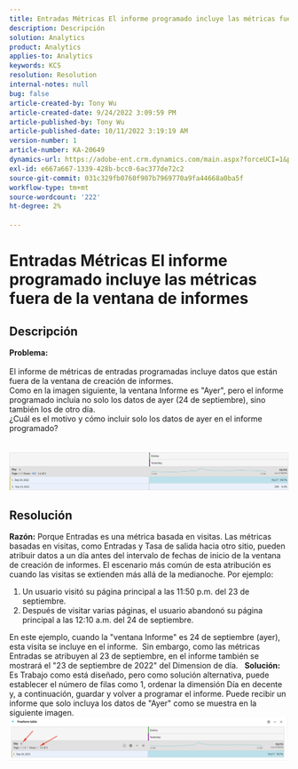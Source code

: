 ```yaml
---
title: Entradas Métricas El informe programado incluye las métricas fuera de la ventana de informes
description: Descripción
solution: Analytics
product: Analytics
applies-to: Analytics
keywords: KCS
resolution: Resolution
internal-notes: null
bug: false
article-created-by: Tony Wu
article-created-date: 9/24/2022 3:09:59 PM
article-published-by: Tony Wu
article-published-date: 10/11/2022 3:19:19 AM
version-number: 1
article-number: KA-20649
dynamics-url: https://adobe-ent.crm.dynamics.com/main.aspx?forceUCI=1&pagetype=entityrecord&etn=knowledgearticle&id=0d31ceec-1a3c-ed11-9db1-0022480869de
exl-id: e667a667-1339-428b-bcc0-6ac377de72c2
source-git-commit: 031c329fb0760f907b7969770a9fa44668a0ba5f
workflow-type: tm+mt
source-wordcount: '222'
ht-degree: 2%

---
```


# Entradas Métricas El informe programado incluye las métricas fuera de la ventana de informes

## Descripción

<b>Problema:
<br> </b>
<br>El informe de métricas de entradas programadas incluye datos que están fuera de la ventana de creación de informes.
<br>Como en la imagen siguiente, la ventana Informe es &quot;Ayer&quot;, pero el informe programado incluía no solo los datos de ayer (24 de septiembre), sino también los de otro día.
<br>¿Cuál es el motivo y cómo incluir solo los datos de ayer en el informe programado?
<br> 
<br> 
<br>![](assets/___22f102a4-1b3c-ed11-9db1-0022480869de___.png)

## Resolución


<b>Razón:</b>
Porque Entradas es una métrica basada en visitas.
Las métricas basadas en visitas, como Entradas y Tasa de salida hacia otro sitio, pueden atribuir datos a un día antes del intervalo de fechas de inicio de la ventana de creación de informes. El escenario más común de esta atribución es cuando las visitas se extienden más allá de la medianoche. Por ejemplo:

1. Un usuario visitó su página principal a las 11:50 p.m. del 23 de septiembre.
2. Después de visitar varias páginas, el usuario abandonó su página principal a las 12:10 a.m. del 24 de septiembre.


En este ejemplo, cuando la &quot;ventana Informe&quot; es 24 de septiembre (ayer), esta visita se incluye en el informe. 
Sin embargo, como las métricas Entradas se atribuyen al 23 de septiembre, en el informe también se mostrará el &quot;23 de septiembre de 2022&quot; del Dimension de día.
 
<b>Solución:</b>
Es Trabajo como está diseñado, pero como solución alternativa, puede establecer el número de filas como 1, ordenar la dimensión Día en decente y, a continuación, guardar y volver a programar el informe. Puede recibir un informe que solo incluya los datos de &quot;Ayer&quot; como se muestra en la siguiente imagen.
 
![](assets/0905936a-1b3c-ed11-9db1-0022480869de.png)
